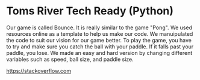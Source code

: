 # Toms River Tech Ready (Python)

Our game is called Bounce. It is really similar to the game "Pong". We used resources online as a template to help us make our code. We manuipulated the code to suit our vision for our game better. To play the game, you have to try and make sure you catch the ball with your paddle. If it falls past your paddle, you lose. We made an easy and hard version by changing different variables such as speed, ball size, and paddle size.

https://stackoverflow.com
